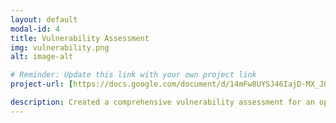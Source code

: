 ```yaml
---
layout: default
modal-id: 4
title: Vulnerability Assessment
img: vulnerability.png
alt: image-alt

# Reminder: Update this link with your own project link
project-url: [https://docs.google.com/document/d/14mFw8UYSJ46IajD-MX_J0-b6mvWYM7wvd6_aHcUto9Q/edit?usp=sharing](https://docs.google.com/document/d/1nvF00L6o7j8teFuYR5Wi2x_HoKVqvqIVIUS-2ox_fC4/edit?usp=sharing)

description: Created a comprehensive vulnerability assessment for an open public database server, analyzing risk factors and proposing security enhancements in line with NIST SP 800-30 to mitigate potential threats and safeguard business operations.
---
```

